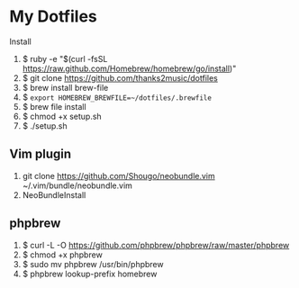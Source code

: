 # My Dotfiles

Install

1. $ ruby -e "$(curl -fsSL https://raw.github.com/Homebrew/homebrew/go/install)"
2. $ git clone https://github.com/thanks2music/dotfiles
3. $ brew install brew-file
4. $ `export HOMEBREW_BREWFILE=~/dotfiles/.brewfile`
4. $ brew file install
5. $ chmod +x setup.sh
6. $ ./setup.sh

## Vim plugin

1. git clone https://github.com/Shougo/neobundle.vim ~/.vim/bundle/neobundle.vim
2. NeoBundleInstall

## phpbrew

1. $ curl -L -O https://github.com/phpbrew/phpbrew/raw/master/phpbrew
2. $ chmod +x phpbrew
3. $ sudo mv phpbrew /usr/bin/phpbrew
4. $ phpbrew lookup-prefix homebrew

